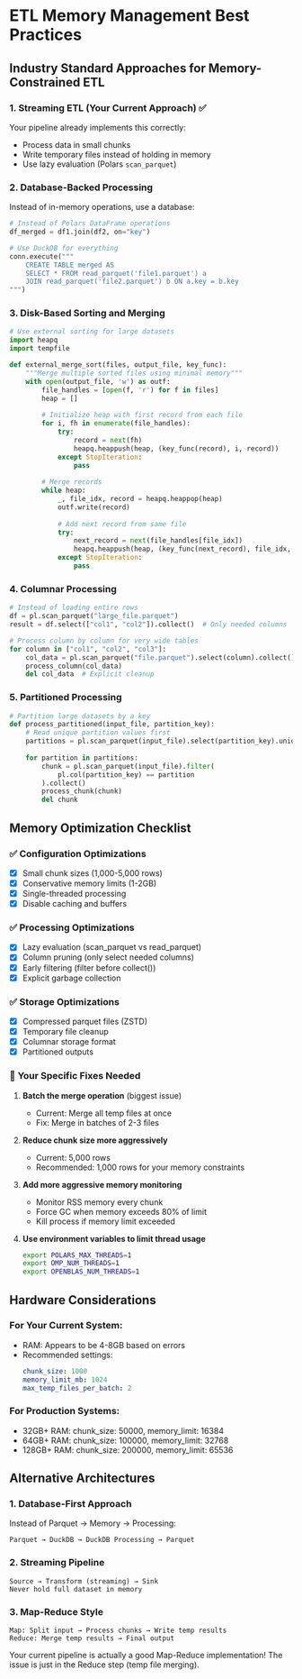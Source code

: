 # ETL Memory Management Best Practices

## Industry Standard Approaches for Memory-Constrained ETL

### 1. **Streaming ETL (Your Current Approach) ✅**
Your pipeline already implements this correctly:
- Process data in small chunks
- Write temporary files instead of holding in memory
- Use lazy evaluation (Polars `scan_parquet`)

### 2. **Database-Backed Processing**
Instead of in-memory operations, use a database:

```python
# Instead of Polars DataFrame operations
df_merged = df1.join(df2, on="key")

# Use DuckDB for everything
conn.execute("""
    CREATE TABLE merged AS 
    SELECT * FROM read_parquet('file1.parquet') a
    JOIN read_parquet('file2.parquet') b ON a.key = b.key
""")
```

### 3. **Disk-Based Sorting and Merging**
```python
# Use external sorting for large datasets
import heapq
import tempfile

def external_merge_sort(files, output_file, key_func):
    """Merge multiple sorted files using minimal memory"""
    with open(output_file, 'w') as outf:
        file_handles = [open(f, 'r') for f in files]
        heap = []
        
        # Initialize heap with first record from each file
        for i, fh in enumerate(file_handles):
            try:
                record = next(fh)
                heapq.heappush(heap, (key_func(record), i, record))
            except StopIteration:
                pass
        
        # Merge records
        while heap:
            _, file_idx, record = heapq.heappop(heap)
            outf.write(record)
            
            # Add next record from same file
            try:
                next_record = next(file_handles[file_idx])
                heapq.heappush(heap, (key_func(next_record), file_idx, next_record))
            except StopIteration:
                pass
```

### 4. **Columnar Processing**
```python
# Instead of loading entire rows
df = pl.scan_parquet("large_file.parquet")
result = df.select(["col1", "col2"]).collect()  # Only needed columns

# Process column by column for very wide tables
for column in ["col1", "col2", "col3"]:
    col_data = pl.scan_parquet("file.parquet").select(column).collect()
    process_column(col_data)
    del col_data  # Explicit cleanup
```

### 5. **Partitioned Processing**
```python
# Partition large datasets by a key
def process_partitioned(input_file, partition_key):
    # Read unique partition values first
    partitions = pl.scan_parquet(input_file).select(partition_key).unique().collect()
    
    for partition in partitions:
        chunk = pl.scan_parquet(input_file).filter(
            pl.col(partition_key) == partition
        ).collect()
        process_chunk(chunk)
        del chunk
```

## Memory Optimization Checklist

### ✅ **Configuration Optimizations**
- [x] Small chunk sizes (1,000-5,000 rows)
- [x] Conservative memory limits (1-2GB)
- [x] Single-threaded processing
- [x] Disable caching and buffers

### ✅ **Processing Optimizations**  
- [x] Lazy evaluation (scan_parquet vs read_parquet)
- [x] Column pruning (only select needed columns)
- [x] Early filtering (filter before collect())
- [x] Explicit garbage collection

### ✅ **Storage Optimizations**
- [x] Compressed parquet files (ZSTD)
- [x] Temporary file cleanup
- [x] Columnar storage format
- [x] Partitioned outputs

### 🔧 **Your Specific Fixes Needed**

1. **Batch the merge operation** (biggest issue)
   - Current: Merge all temp files at once
   - Fix: Merge in batches of 2-3 files

2. **Reduce chunk size more aggressively**
   - Current: 5,000 rows
   - Recommended: 1,000 rows for your memory constraints

3. **Add more aggressive memory monitoring**
   - Monitor RSS memory every chunk
   - Force GC when memory exceeds 80% of limit
   - Kill process if memory limit exceeded

4. **Use environment variables to limit thread usage**
   ```bash
   export POLARS_MAX_THREADS=1
   export OMP_NUM_THREADS=1
   export OPENBLAS_NUM_THREADS=1
   ```

## Hardware Considerations

### **For Your Current System:**
- RAM: Appears to be 4-8GB based on errors
- Recommended settings:
  ```yaml
  chunk_size: 1000
  memory_limit_mb: 1024
  max_temp_files_per_batch: 2
  ```

### **For Production Systems:**
- 32GB+ RAM: chunk_size: 50000, memory_limit: 16384
- 64GB+ RAM: chunk_size: 100000, memory_limit: 32768
- 128GB+ RAM: chunk_size: 200000, memory_limit: 65536

## Alternative Architectures

### **1. Database-First Approach**
Instead of Parquet → Memory → Processing:
```
Parquet → DuckDB → DuckDB Processing → Parquet
```

### **2. Streaming Pipeline**
```
Source → Transform (streaming) → Sink
Never hold full dataset in memory
```

### **3. Map-Reduce Style**
```
Map: Split input → Process chunks → Write temp results
Reduce: Merge temp results → Final output
```

Your current pipeline is actually a good Map-Reduce implementation! The issue is just in the Reduce step (temp file merging).